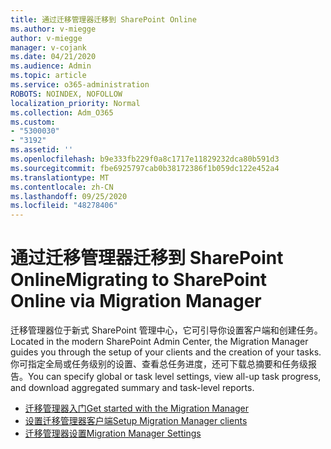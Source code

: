 ```yaml
---
title: 通过迁移管理器迁移到 SharePoint Online
ms.author: v-miegge
author: v-miegge
manager: v-cojank
ms.date: 04/21/2020
ms.audience: Admin
ms.topic: article
ms.service: o365-administration
ROBOTS: NOINDEX, NOFOLLOW
localization_priority: Normal
ms.collection: Adm_O365
ms.custom:
- "5300030"
- "3192"
ms.assetid: ''
ms.openlocfilehash: b9e333fb229f0a8c1717e11829232dca80b591d3
ms.sourcegitcommit: fbe6925797cab0b38172386f1b059dc122e452a4
ms.translationtype: MT
ms.contentlocale: zh-CN
ms.lasthandoff: 09/25/2020
ms.locfileid: "48278406"
---
```

# <a name="migrating-to-sharepoint-online-via-migration-manager"></a><span data-ttu-id="a796c-102">通过迁移管理器迁移到 SharePoint Online</span><span class="sxs-lookup"><span data-stu-id="a796c-102">Migrating to SharePoint Online via Migration Manager</span></span>

<span data-ttu-id="a796c-103">迁移管理器位于新式 SharePoint 管理中心，它可引导你设置客户端和创建任务。</span><span class="sxs-lookup"><span data-stu-id="a796c-103">Located in the modern SharePoint Admin Center, the Migration Manager guides you through the setup of your clients and the creation of your tasks.</span></span> <span data-ttu-id="a796c-104">你可指定全局或任务级别的设置、查看总任务进度，还可下载总摘要和任务级报告。</span><span class="sxs-lookup"><span data-stu-id="a796c-104">You can specify global or task level settings, view all-up task progress, and download aggregated summary and task-level reports.</span></span>

* [<span data-ttu-id="a796c-105">迁移管理器入门</span><span class="sxs-lookup"><span data-stu-id="a796c-105">Get started with the Migration Manager</span></span>](https://docs.microsoft.com/sharepointmigration/mm-get-started)
* [<span data-ttu-id="a796c-106">设置迁移管理器客户端</span><span class="sxs-lookup"><span data-stu-id="a796c-106">Setup Migration Manager clients</span></span>](https://docs.microsoft.com/sharepointmigration/mm-setup-clients)
* [<span data-ttu-id="a796c-107">迁移管理器设置</span><span class="sxs-lookup"><span data-stu-id="a796c-107">Migration Manager Settings</span></span>](https://docs.microsoft.com/sharepointmigration/mm-settings)